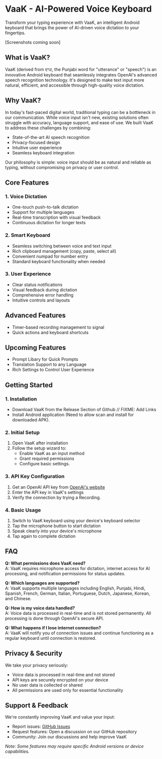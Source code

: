 # VaaK - AI-Powered Voice Keyboard

Transform your typing experience with VaaK, an intelligent Android keyboard that brings the power of AI-driven voice dictation to your fingertips.

[Screenshots coming soon]

## What is VaaK?

VaaK (derived from ਵਾਕ, the Punjabi word for "utterance" or "speech") is an innovative Android keyboard that seamlessly integrates OpenAI's advanced speech recognition technology. It's designed to make text input more natural, efficient, and accessible through high-quality voice dictation.

## Why VaaK?

In today's fast-paced digital world, traditional typing can be a bottleneck in our communication. While voice input isn't new, existing solutions often struggle with accuracy, language support, and ease of use. We built VaaK to address these challenges by combining:

- State-of-the-art AI speech recognition
- Privacy-focused design
- Intuitive user experience
- Seamless keyboard integration

Our philosophy is simple: voice input should be as natural and reliable as typing, without compromising on privacy or user control.

## Core Features

### 1. Voice Dictation
- One-touch push-to-talk dictation
- Support for multiple languages
- Real-time transcription with visual feedback
- Continuous dictation for longer texts

### 2. Smart Keyboard
- Seamless switching between voice and text input
- Rich clipboard management (copy, paste, select all)
- Convenient numpad for number entry
- Standard keyboard functionality when needed

### 3. User Experience
- Clear status notifications
- Visual feedback during dictation
- Comprehensive error handling
- Intuitive controls and layouts

## Advanced Features
- Timer-based recording management to signal
- Quick actions and keyboard shortcuts

## Upcoming Features
- Prompt Libary for Quick Prompts
- Translation Support to any Language
- Rich Settings to Control User Experience

## Getting Started

### 1. Installation
- Download VaaK from the Release Section of Github
// FIXME: Add Links
- Install Android application (Need to allow scan and install for downloaded APK).

### 2. Initial Setup
1. Open VaaK after installation
2. Follow the setup wizard to:
   - Enable VaaK as an input method
   - Grant required permissions
   - Configure basic settings.

### 3. API Key Configuration
1. Get an OpenAI API key from [OpenAI's website](https://openai.com)
2. Enter the API key in VaaK's settings
3. Verify the connection by trying a Recording.

### 4. Basic Usage
1. Switch to VaaK keyboard using your device's keyboard selector
2. Tap the microphone button to start dictation
3. Speak clearly into your device's microphone
4. Tap again to complete dictation

## FAQ

**Q: What permissions does VaaK need?**  
A: VaaK requires microphone access for dictation, internet access for AI processing, and notification permissions for status updates.

**Q: Which languages are supported?**  
A: VaaK supports multiple languages including English, Punjabi, Hindi, Spanish, French, German, Italian, Portuguese, Dutch, Japanese, Korean, and Chinese.

**Q: How is my voice data handled?**  
A: Voice data is processed in real-time and is not stored permanently. All processing is done through OpenAI's secure API.

**Q: What happens if I lose internet connection?**  
A: VaaK will notify you of connection issues and continue functioning as a regular keyboard until connection is restored.

## Privacy & Security

We take your privacy seriously:

- Voice data is processed in real-time and not stored
- API keys are securely encrypted on your device
- No user data is collected or shared
- All permissions are used only for essential functionality

## Support & Feedback

We're constantly improving VaaK and value your input:

- Report issues: [GitHub Issues](https://github.com/amanfdk/vaak/issues)
- Request features: Open a discussion on our GitHub repository
- Community: Join our discussions and help improve VaaK

*Note: Some features may require specific Android versions or device capabilities.*